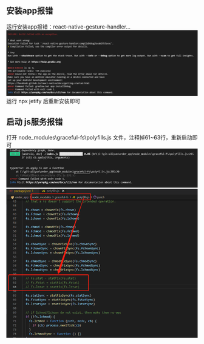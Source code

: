 ## 安装app报错
运行安装app报错：react-native-gesture-handler...
![](assets/【react-native】启动报错/1.png)
运行 npx jetify 后重新安装即可

## 启动 js服务报错
打开 node_modules\graceful-fs\polyfills.js 文件，注释掉61~63行，重新启动即可
![](assets/【react-native】启动报错/2.png)
![](assets/【react-native】启动报错/3.png)
